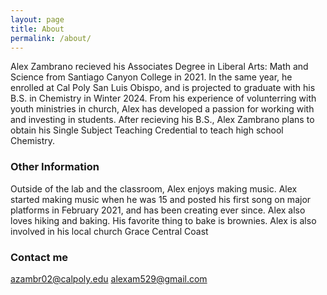 ```yaml
---
layout: page
title: About
permalink: /about/
---
```


Alex Zambrano recieved his Associates Degree in Liberal Arts: Math and Science from Santiago Canyon College in 2021. In the same year, he enrolled at Cal Poly San Luis Obispo, and is projected to graduate with his B.S. in Chemistry in Winter 2024. From his experience of volunterring with youth ministries in church, Alex has developed a passion for working with and investing in students. After recieving his B.S., Alex Zambrano plans to obtain his Single Subject Teaching Credential to teach high school Chemistry.
### Other Information

Outside of the lab and the classroom, Alex enjoys making music. Alex started making music when he was 15 and posted his first song on major platforms in February 2021, and has been creating ever since. Alex also loves hiking and baking. His favorite thing to bake is brownies. Alex is also involved in his local church Grace Central Coast

### Contact me

[azambr02@calpoly.edu](mailto:armcdona@calpoly.edu) 
[alexam529@gmail.com](mailto:alexzam529@gmail.com)

